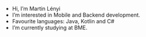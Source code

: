 - Hi, I’m Martin Lényi
- I’m interested in Mobile and Backend development.
- Favourite languages: Java, Kotlin and C#
- I’m currently studying at BME.

<!--
tuku13/tuku13 is a ✨ special ✨ repository because its `README.md` (this file) appears on your GitHub profile.
You can click the Preview link to take a look at your changes.
-->
